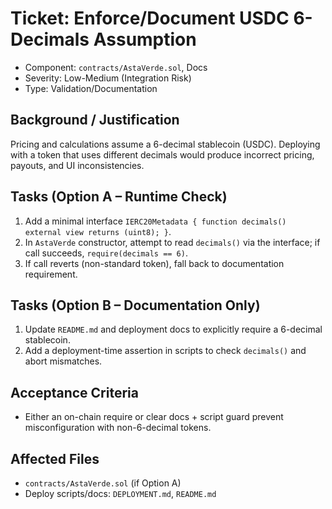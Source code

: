# Ticket: Enforce/Document USDC 6-Decimals Assumption

- Component: `contracts/AstaVerde.sol`, Docs
- Severity: Low-Medium (Integration Risk)
- Type: Validation/Documentation

## Background / Justification

Pricing and calculations assume a 6-decimal stablecoin (USDC). Deploying with a token that uses different decimals would produce incorrect pricing, payouts, and UI inconsistencies.

## Tasks (Option A – Runtime Check)

1. Add a minimal interface `IERC20Metadata { function decimals() external view returns (uint8); }`.
2. In `AstaVerde` constructor, attempt to read `decimals()` via the interface; if call succeeds, `require(decimals == 6)`.
3. If call reverts (non-standard token), fall back to documentation requirement.

## Tasks (Option B – Documentation Only)

1. Update `README.md` and deployment docs to explicitly require a 6-decimal stablecoin.
2. Add a deployment-time assertion in scripts to check `decimals()` and abort mismatches.

## Acceptance Criteria

- Either an on-chain require or clear docs + script guard prevent misconfiguration with non-6-decimal tokens.

## Affected Files

- `contracts/AstaVerde.sol` (if Option A)
- Deploy scripts/docs: `DEPLOYMENT.md`, `README.md`
